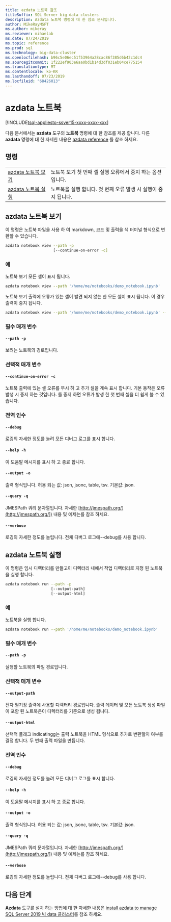 ```yaml
---
title: azdata 노트북 참조
titleSuffix: SQL Server big data clusters
description: Azdata 노트북 명령에 대 한 참조 문서입니다.
author: MikeRayMSFT
ms.author: mikeray
ms.reviewer: mihaelab
ms.date: 07/24/2019
ms.topic: reference
ms.prod: sql
ms.technology: big-data-cluster
ms.openlocfilehash: b96c5e06ec51f53964a28cac86f385d6b42c1dc4
ms.sourcegitcommit: 1f222ef903e6aa0bd1b14d3df031eb04ce775154
ms.translationtype: MT
ms.contentlocale: ko-KR
ms.lasthandoff: 07/23/2019
ms.locfileid: "68426013"
---
```

# <a name="azdata-notebook"></a>azdata 노트북

[!INCLUDE[tsql-appliesto-ssver15-xxxx-xxxx-xxx](../includes/tsql-appliesto-ssver15-xxxx-xxxx-xxx.md)]

다음 문서에서는 **azdata** 도구의 **노트북** 명령에 대 한 참조를 제공 합니다. 다른 **azdata** 명령에 대 한 자세한 내용은 [azdata reference](reference-azdata.md) 를 참조 하세요.

## <a name="commands"></a>명령
|     |     |
| --- | --- |
[azdata 노트북 보기](#azdata-notebook-view) | 노트북 보기  첫 번째 셀 실행 오류에서 중지 하는 옵션입니다.
[azdata 노트북 실행](#azdata-notebook-run) | 노트북을 실행 합니다.  첫 번째 오류 발생 시 실행이 중지 됩니다.
## <a name="azdata-notebook-view"></a>azdata 노트북 보기
이 명령은 노트북 파일을 사용 하 여 markdown, 코드 및 출력을 색 터미널 형식으로 변환할 수 있습니다.
```bash
azdata notebook view --path -p 
                     [--continue-on-error -c]
```
### <a name="examples"></a>예
노트북 보기  모든 셀이 표시 됩니다.
```bash
azdata notebook view --path '/home/me/notebooks/demo_notebook.ipynb'
```
노트북 보기  출력에 오류가 있는 셀이 발견 되지 않는 한 모든 셀이 표시 됩니다.  이 경우 출력이 중지 됩니다.
```bash
azdata notebook view --path '/home/me/notebooks/demo_notebook.ipynb' --stop-on-error
```
### <a name="required-parameters"></a>필수 매개 변수
#### `--path -p`
보려는 노트북의 경로입니다.
### <a name="optional-parameters"></a>선택적 매개 변수
#### `--continue-on-error -c`
노트북 출력에 있는 셀 오류를 무시 하 고 추가 셀을 계속 표시 합니다.  기본 동작은 오류 발생 시 중지 하는 것입니다.  를 중지 하면 오류가 발생 한 첫 번째 셀을 더 쉽게 볼 수 있습니다.
### <a name="global-arguments"></a>전역 인수
#### `--debug`
로깅의 자세한 정도를 늘려 모든 디버그 로그를 표시 합니다.
#### `--help -h`
이 도움말 메시지를 표시 하 고 종료 합니다.
#### `--output -o`
출력 형식입니다.  허용 되는 값: json, jsonc, table, tsv.  기본값: json.
#### `--query -q`
JMESPath 쿼리 문자열입니다. 자세한 [http://jmespath.org/](http://jmespath.org/]) 내용 및 예제는를 참조 하세요.
#### `--verbose`
로깅의 자세한 정도를 늘립니다. 전체 디버그 로그에--debug를 사용 합니다.
## <a name="azdata-notebook-run"></a>azdata 노트북 실행
이 명령은 임시 디렉터리를 만들고이 디렉터리 내에서 작업 디렉터리로 지정 된 노트북을 실행 합니다.
```bash
azdata notebook run --path -p 
                    [--output-path]  
                    [--output-html]
```
### <a name="examples"></a>예
노트북을 실행 합니다.
```bash
azdata notebook run --path '/home/me/notebooks/demo_notebook.ipynb'
```
### <a name="required-parameters"></a>필수 매개 변수
#### `--path -p`
실행할 노트북의 파일 경로입니다.
### <a name="optional-parameters"></a>선택적 매개 변수
#### `--output-path`
전자 필기장 출력에 사용할 디렉터리 경로입니다.  출력 데이터 및 모든 노트북 생성 파일이 포함 된 노트북은이 디렉터리를 기준으로 생성 됩니다.
#### `--output-html`
선택적 플래그 indicatingg는 출력 노트북을 HTML 형식으로 추가로 변환할지 여부를 결정 합니다.  두 번째 출력 파일을 만듭니다.
### <a name="global-arguments"></a>전역 인수
#### `--debug`
로깅의 자세한 정도를 늘려 모든 디버그 로그를 표시 합니다.
#### `--help -h`
이 도움말 메시지를 표시 하 고 종료 합니다.
#### `--output -o`
출력 형식입니다.  허용 되는 값: json, jsonc, table, tsv.  기본값: json.
#### `--query -q`
JMESPath 쿼리 문자열입니다. 자세한 [http://jmespath.org/](http://jmespath.org/]) 내용 및 예제는를 참조 하세요.
#### `--verbose`
로깅의 자세한 정도를 늘립니다. 전체 디버그 로그에--debug를 사용 합니다.

## <a name="next-steps"></a>다음 단계

**Azdata** 도구를 설치 하는 방법에 대 한 자세한 내용은 [install azdata to manage SQL Server 2019 빅 data 클러스터](deploy-install-azdata.md)를 참조 하세요.
